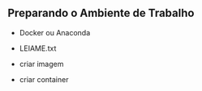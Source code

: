 ## Preparando o Ambiente de Trabalho

- Docker ou Anaconda

- LEIAME.txt
- criar imagem
- criar container